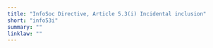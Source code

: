 ```yaml
---
title: "InfoSoc Directive, Article 5.3(i) Incidental inclusion"
short: "info53i"
summary: ""
linklaw: ""
---
```

